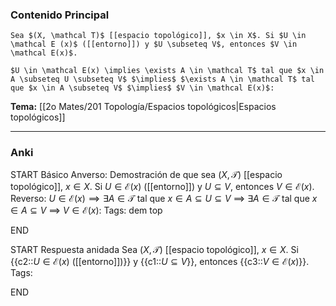 ### Contenido Principal

```ad-proposition
Sea $(X, \mathcal T)$ [[espacio topológico]], $x \in X$. Si $U \in \mathcal E (x)$ ([[entorno]]) y $U \subseteq V$, entonces $V \in \mathcal E(x)$.
```

```ad-proof
$U \in \mathcal E(x) \implies \exists A \in \mathcal T$ tal que $x \in A \subseteq U \subseteq V$ $\implies$ $\exists A \in \mathcal T$ tal que $x \in A \subseteq V$ $\implies$ $V \in \mathcal E(x)$:
```

**Tema:** [[2o Mates/201 Topología/Espacios topológicos|Espacios topológicos]]

---
### Anki

START
Básico
Anverso: Demostración de que sea $(X, \mathcal T)$ [[espacio topológico]], $x \in X$. Si $U \in \mathcal E (x)$ ([[entorno]]) y $U \subseteq V$, entonces $V \in \mathcal E(x)$.
Reverso: $U \in \mathcal E(x) \implies \exists A \in \mathcal T$ tal que $x \in A \subseteq U \subseteq V$ $\implies$ $\exists A \in \mathcal T$ tal que $x \in A \subseteq V$ $\implies$ $V \in \mathcal E(x)$:
Tags: dem top
<!--ID: 1727339263766-->
END

START
Respuesta anidada
Sea $(X, \mathcal T)$ [[espacio topológico]], $x \in X$. Si {{c2::$U \in \mathcal E (x)$ ([[entorno]])}} y {{c1::$U \subseteq V$}}, entonces {{c3::$V \in \mathcal E(x)$}}.
Tags:
<!--ID: 1727339263768-->
END
